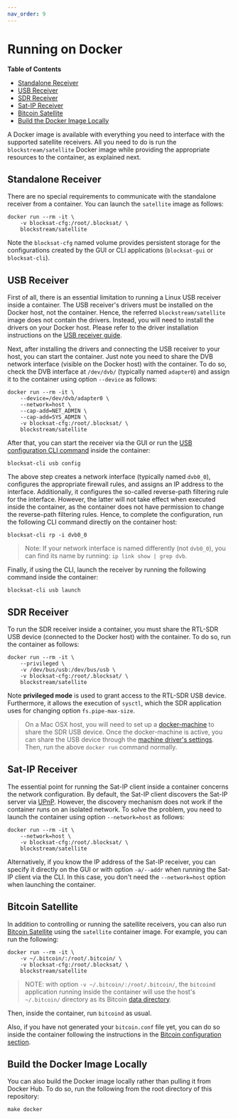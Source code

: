 ```yaml
---
nav_order: 9
---
```


# Running on Docker

<!-- markdown-toc start -->
**Table of Contents**

- [Standalone Receiver](#standalone-receiver)
- [USB Receiver](#usb-receiver)
- [SDR Receiver](#sdr-receiver)
- [Sat-IP Receiver](#sat-ip-receiver)
- [Bitcoin Satellite](#bitcoin-satellite)
- [Build the Docker Image Locally](#build-the-docker-image-locally)

<!-- markdown-toc end -->

A Docker image is available with everything you need to interface with the supported satellite receivers. All you need to do is run the `blockstream/satellite` Docker image while providing the appropriate resources to the container, as explained next.

## Standalone Receiver

There are no special requirements to communicate with the standalone receiver from a container. You can launch the `satellite` image as follows:

```
docker run --rm -it \
    -v blocksat-cfg:/root/.blocksat/ \
    blockstream/satellite
```

Note the `blocksat-cfg` named volume provides persistent storage for the configurations created by the GUI or CLI applications (`blocksat-gui` or `blocksat-cli`).

## USB Receiver

First of all, there is an essential limitation to running a Linux USB receiver inside a container. The USB receiver's drivers must be installed on the Docker host, not the container. Hence, the referred `blockstream/satellite` image does not contain the drivers. Instead, you will need to install the drivers on your Docker host. Please refer to the driver installation instructions on the [USB receiver guide](tbs.md#tbs-drivers).

Next, after installing the drivers and connecting the USB receiver to your host, you can start the container. Just note you need to share the DVB network interface (visible on the Docker host) with the container. To do so, check the DVB interface at `/dev/dvb/` (typically named `adapter0`) and assign it to the container using option `--device` as follows:

```
docker run --rm -it \
    --device=/dev/dvb/adapter0 \
    --network=host \
    --cap-add=NET_ADMIN \
    --cap-add=SYS_ADMIN \
    -v blocksat-cfg:/root/.blocksat/ \
    blockstream/satellite
```

After that, you can start the receiver via the GUI or run the [USB configuration CLI command](tbs.md#configure-the-host) inside the container:

```
blocksat-cli usb config
```

The above step creates a network interface (typically named `dvb0_0`), configures the appropriate firewall rules, and assigns an IP address to the interface. Additionally, it configures the so-called reverse-path filtering rule for the interface. However, the latter will not take effect when executed inside the container, as the container does not have permission to change the reverse-path filtering rules. Hence, to complete the configuration, run the following CLI command directly on the container host:

```
blocksat-cli rp -i dvb0_0
```

> Note: If your network interface is named differently (not `dvb0_0`), you can find its name by running: `ip link show | grep dvb`.

Finally, if using the CLI, launch the receiver by running the following command inside the container:

```
blocksat-cli usb launch
```

## SDR Receiver

To run the SDR receiver inside a container, you must share the RTL-SDR USB device (connected to the Docker host) with the container. To do so, run the container as follows:

```
docker run --rm -it \
    --privileged \
    -v /dev/bus/usb:/dev/bus/usb \
    -v blocksat-cfg:/root/.blocksat/ \
    blockstream/satellite
```

Note **privileged mode** is used to grant access to the RTL-SDR USB device. Furthermore, it allows the execution of `sysctl`, which the SDR application uses for changing option `fs.pipe-max-size`.

> On a Mac OSX host, you will need to set up a [docker-machine](https://docs.docker.com/machine/) to share the SDR USB device. Once the docker-machine is active, you can share the USB device through the [machine driver's settings](https://github.com/machine-drivers). Then, run the above `docker run` command normally.

## Sat-IP Receiver

The essential point for running the Sat-IP client inside a container concerns the network configuration. By default, the Sat-IP client discovers the Sat-IP server via [UPnP](https://en.wikipedia.org/wiki/Universal_Plug_and_Play). However, the discovery mechanism does not work if the container runs on an isolated network. To solve the problem, you need to launch the container using option `--network=host` as follows:

```
docker run --rm -it \
    --network=host \
    -v blocksat-cfg:/root/.blocksat/ \
    blockstream/satellite
```

Alternatively, if you know the IP address of the Sat-IP receiver, you can specify it directly on the GUI or with option `-a/--addr` when running the Sat-IP client via the CLI. In this case, you don't need the `--network=host` option when launching the container.

## Bitcoin Satellite

In addition to controlling or running the satellite receivers, you can also run [Bitcoin Satellite](bitcoin.md) using the `satellite` container image. For example, you can run the following:

```
docker run --rm -it \
    -v ~/.bitcoin/:/root/.bitcoin/ \
    -v blocksat-cfg:/root/.blocksat/ \
    blockstream/satellite
```

> NOTE: with option `-v ~/.bitcoin/:/root/.bitcoin/`, the `bitcoind` application running inside the container will use the host's `~/.bitcoin/` directory as its Bitcoin [data directory](https://en.bitcoin.it/wiki/Data_directory).

Then, inside the container, run `bitcoind` as usual.

Also, if you have not generated your `bitcoin.conf` file yet, you can do so inside the container following the instructions in the [Bitcoin configuration section](bitcoin.md#configuration).

## Build the Docker Image Locally

You can also build the Docker image locally rather than pulling it from Docker Hub. To do so, run the following from the root directory of this repository:

```
make docker
```
